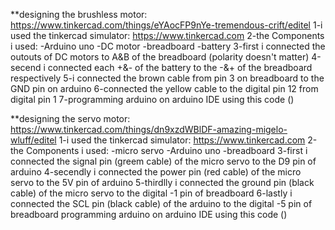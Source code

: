 **designing the brushless motor: https://www.tinkercad.com/things/eYAocFP9nYe-tremendous-crift/editel
 1-i used the tinkercad simulator: https://www.tinkercad.com
2-the Components i used: 
-Arduino uno
-DC motor
-breadboard
-battery
3-first i connected the outouts of DC motors to A&B of the breadboard (polarity doesn't matter)
4-secend i connected each +&- of the battery to the -&+ of the breadboard respectively 
5-i connected the brown cable from pin 3 on breadboard to the GND pin on arduino 
6-connected the yellow cable to the digital pin 12 from digital pin 1
7-programming arduino on arduino IDE using this code ()

**designing the servo motor: https://www.tinkercad.com/things/dn9xzdWBlDF-amazing-migelo-wluff/editel
1-i used the tinkercad simulator: https://www.tinkercad.com
2-the Components i used: 
-micro servo 
-Arduino uno
-breadboard
3-first i connected the signal pin (greem cable) of the micro servo to the D9 pin of arduino 
4-secendly i connected the power pin (red cable) of the micro servo to the 5V pin of arduino 
5-thirdlly i connected the ground pin (black cable) of the micro servo to the digital -1 pin of breadboard
6-lastly i connected the SCL pin (black cable) of the arduino to the digital -5 pin of breadboard
programming arduino on arduino IDE using this code ()

